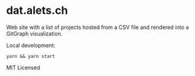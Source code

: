 # dat.alets.ch

Web site with a list of projects hosted from a CSV file and rendered into a GitGraph visualization.

Local development:

`yarn && yarn start`

MIT Licensed
